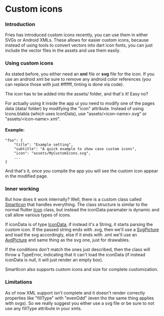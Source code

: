 # Custom icons

### Introduction

Fries has introduced custom icons recently, you can use them in either SVGs or Android XMLs.
These allows for easier custom icons, because instead of using tools to convert vectors into dart icon fonts,
you can just include the vector files in the assets and use them easily.

### Using custom icons

As stated before, you either need an **xml** file or **svg** file for the icon.
If you use an android xml be sure to remove any android color references (you can replace those with just #ffffff, tinting is done via code).

The icon has to be added into the assets/ folder, and that's it! Easy no?

For actually using it inside the app ui you need to modify one of the pages data (data/ folder) by modifying the "icon" attribute.
Instead of using Icons.blabla (which uses IconData), use "assets/\<icon-name\>.svg" or "assets/\<icon-name\>.xml".

#### Example:
```
"foo": {
    "title": "Example setting",
    "subtitle": "A quick example to show case custom icons",
    "icon": "assets/MyCustomIcons.svg",
    ...
}
```

And that's it, once you compile the app you will see the custom icon appear in the modified page.

### Inner working

But how does it work internally? Well, there is a custom class called [SmartIcon](../lib/ui/smart_icon.dart)
that handles everything. The class structure is similar to the normal flutter [Icon](https://api.flutter.dev/flutter/widgets/Icon-class.html) class,
but instead the iconData paramater is dynamic and call allow various types of icons.

If iconData is of type [IconData](https://api.flutter.dev/flutter/widgets/IconData-class.html), if instead it's a String,
it starts parsing the custom icon. If the passed string ends with .svg, then we'll use a
[SvgPicture](https://pub.dev/documentation/flutter_svg/latest/svg/SvgPicture-class.html) and load the svg accordingly,
else if it ends with .xml we'll use an [AvdPicture](https://pub.dev/documentation/flutter_svg/latest/avd/AvdPicture-class.html) and same thing as the svg one, just for drawables.

If the conditions don't match the ones just described, then the class will throw a TypeError,
indicating that it can't load the iconData (if instead iconData is null, it will just render an empty box).

SmartIcon also supports custom icons and size for complete customization.

### Limitations

As of now XML support isn't complete and it doesn't render correctly properties like "fillType" with "evenOdd" (even tho the same thing applies with svgs).
So we really suggest you either use a svg file or be sure to not use any fillType attribute in your xmls.